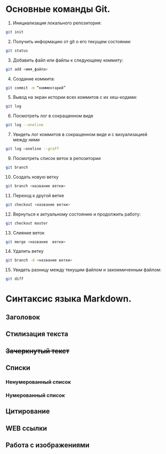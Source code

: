 # Основные команды Git. 
 1. Инициализация локального репозитория: 
```sh 
git init 
``` 

2. Получить информацию от git о его текущем состоянии: 
```sh 
git status 
``` 

3. Добавить файл или файлы к следующему коммиту: 
```sh 
git add <имя_файла> 
``` 

4. Cоздание коммита: 
```sh 
git commit -m “комментарий” 
``` 

5. Вывод на экран истории всех коммитов с их хеш-кодами: 
```sh 
git log 
``` 

6. Посмотреть лог в сокращенном виде 
```sh 
git log --oneline 
``` 

7. Увидеть лог коммитов в сокращенном виде и с визуализацией между ними 
```sh 
git log –oneline --graff 
```

9. Посмотреть список веток в репозитории  
```sh
git branch   
```

10. Создать новую ветку  
```sh
git branch <название ветки>  
```

11. Переход к другой ветке  
```sh
git checkout <название ветки>  
```

12. Вернуться к актуальному состоянию и продолжить работу: 
```sh 
git checkout master 
``` 

13. Слияние веток 
```sh 
git merge <название  ветки>  
``` 

14. Удалить ветку  
```sh
git branch -d <название ветки> 
```

15. Увидеть разницу между текущим файлом и закоммиченным файлом: 
```sh 
git diff 
``` 
# Синтаксис языка Markdown. 
## Заголовок 
## Стилизация текста 
## ~~Зачеркнутый текст~~ 
## Списки 
### Ненумерованный список 
### Нумерованный список 
## Цитирование  
## WEB ссылки 
## Работа с изображениями 